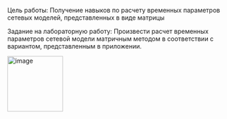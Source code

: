 ​Цель работы:
​Получение навыков по расчету временных параметров сетевых моделей, представленных в виде матрицы
 
Задание на лабораторную работу:
Произвести расчет временных параметров сетевой модели матричным методом в соответствии с вариантом, представленным в приложении.

<img width="126" alt="image" src="https://github.com/user-attachments/assets/823e14b8-faa1-4fbc-8f52-2fa97d268ea6">

